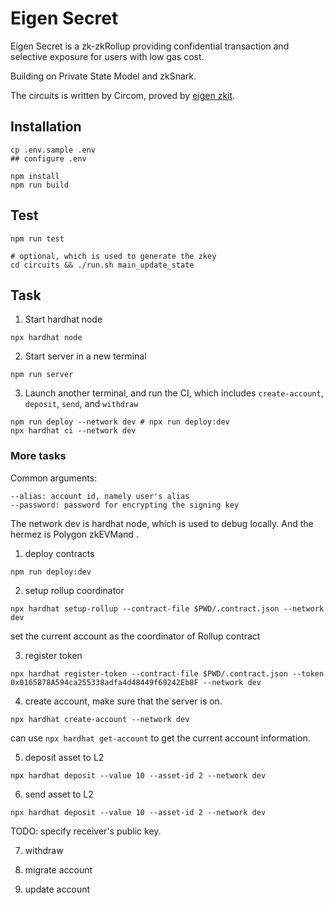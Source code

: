 # Eigen Secret

Eigen Secret is a zk-zkRollup providing confidential transaction and selective exposure for users with low gas cost.

Building on Private State Model and zkSnark.

The circuits is written by Circom, proved by [eigen zkit](https://github.com/0xEigenLabs/eigen-zkvm/tree/main/zkit).


## Installation

```
cp .env.sample .env
## configure .env

npm install
npm run build
```

## Test

```
npm run test

# optional, which is used to generate the zkey
cd circuits && ./run.sh main_update_state
```

## Task

1. Start hardhat node
```
npx hardhat node
```

2. Start server in a new terminal

```
npm run server
```

3. Launch another terminal, and run the CI, which includes `create-account`, `deposit`, `send`, and `withdraw`

```
npm run deploy --network dev # npx run deploy:dev
npx hardhat ci --network dev
```

### More tasks

Common arguments:

```
--alias: account id, namely user's alias
--password: password for encrypting the signing key
```

The network dev is hardhat node, which is used to debug locally. And the hermez is Polygon zkEVMand .

1. deploy contracts
```
npm run deploy:dev
```

2. setup rollup coordinator
```
npx hardhat setup-rollup --contract-file $PWD/.contract.json --network dev

```

set the current account as the coordinator of Rollup contract

3. register token

```
npx hardhat register-token --contract-file $PWD/.contract.json --token 0x0165878A594ca255338adfa4d48449f69242Eb8F --network dev

```

4. create account, make sure that the server is on.

```
npx hardhat create-account --network dev
```

can use `npx hardhat get-account` to get the current account information.

5. deposit asset to L2

```
npx hardhat deposit --value 10 --asset-id 2 --network dev
```

6. send asset to L2

```
npx hardhat deposit --value 10 --asset-id 2 --network dev

```
TODO: specify receiver's public key.

7. withdraw

8. migrate account

9. update account

